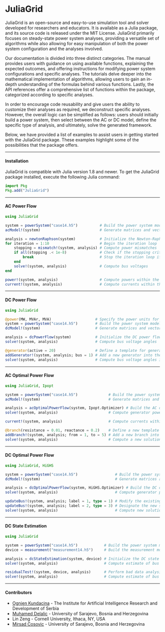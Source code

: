 JuliaGrid
=============

JuliaGrid is an open-source and easy-to-use simulation tool and solver developed for researchers and educators. It is available as a Julia package, and its source code is released under the MIT License. JuliaGrid primarily focuses on steady-state power system analyses, providing a versatile set of algorithms while also allowing for easy manipulation of both the power system configuration and the analyses involved.

Our documentation is divided into three distinct categories. The manual provides users with guidance on using available functions, explaining the expected outcomes, and offering instructions for modifying power system configurations and specific analyses. The tutorials delve deeper into the mathematical implementation of algorithms, allowing users to gain an in-depth understanding of the formulas behind various functions. Lastly, the API references offer a comprehensive list of functions within the package, categorized according to specific analyses.

In order to encourage code reusability and give users the ability to customize their analyses as required, we deconstruct specific analyses. However, the overall logic can be simplified as follows: users should initially build a power system, then select between the AC or DC model, define the specific type of analysis, and ultimately, solve the generated framework.

Below, we have provided a list of examples to assist users in getting started with the JuliaGrid package. These examples highlight some of the possibilities that the package offers.

---

#### Installation
JuliaGrid is compatible with Julia version 1.8 and newer. To get the JuliaGrid package installed, execute the following Julia command:
```julia
import Pkg
Pkg.add("JuliaGrid")
```

---

#### AC Power Flow
```julia
using JuliaGrid

system = powerSystem("case14.h5")          # Build the power system model
acModel!(system)                           # Generate matrices and vectors in the AC model

analysis = newtonRaphson(system)           # Initialize the Newton-Raphson method
for iteration = 1:10                       # Begin the iteration loop
    stopping = mismatch!(system, analysis) # Compute power mismatches
    if all(stopping .< 1e-8)               # Check if the stopping criterion is met
        break                              # Stop the iteration loop if the criterion is met
    end
    solve!(system, analysis)               # Compute bus voltages
end

power!(system, analysis)                   # Compute powers within the power system
current!(system, analysis)                 # Compute currents within the power system
```

---

#### DC Power Flow
```julia
using JuliaGrid

@power(MW, MVAr, MVA)                    # Specify the power units for input data
system = powerSystem("case14.h5")        # Build the power system model
dcModel!(system)                         # Generate matrices and vectors in the DC model

analysis = dcPowerFlow(system)           # Initialize the DC power flow analysis
solve!(system, analysis)                 # Compute bus voltage angles

@generator(active = 20)                  # Define a template for generators
addGenerator!(system, analysis; bus = 1) # Add a new generator into the power system
solve!(system, analysis)                 # Compute bus voltage angles in the updated setup
```

---

#### AC Optimal Power Flow
```julia
using JuliaGrid, Ipopt

system = powerSystem("case14.h5")              # Build the power system model
acModel!(system)                               # Generate matrices and vectors in the AC model

analysis = acOptimalPowerFlow(system, Ipopt.Optimizer) # Build the AC optimal power flow model
solve!(system, analysis)                       # Compute generator powers and bus voltages

current!(system, analysis)                     # Compute currents within the power system

@branch(resistance = 0.01, reactance = 0.2)    # Define a new template for branches
addBranch!(system, analysis; from = 1, to = 5) # Add a new branch into the power system
solve!(system, analysis)                       # Compute a new solution in the updated setup
```

---

#### DC Optimal Power Flow
```julia
using JuliaGrid, HiGHS

system = powerSystem("case14.h5")                 # Build the power system model
dcModel!(system)                                  # Generate matrices and vectors in DC model

analysis = dcOptimalPowerFlow(system, HiGHS.Optimizer) # Build the DC optimal power flow model
solve!(system, analysis)                          # Compute generator powers and bus voltages

updateBus!(system, analysis; label = 1, type = 1) # Modify the existing bus
updateBus!(system, analysis; label = 2, type = 3) # Designate the new slack bus
solve!(system, analysis)                          # Compute new solution in the updated setup
```

---

#### DC State Estimation
```julia
using JuliaGrid

system = powerSystem("case14.h5")            # Build the power system model
device = measurement("measurement14.h5")     # Build the measurement model

analysis = dcStateEstimation(system, device) # Initialize the DC state estimation model
solve!(system, analysis)                     # Compute estimate of bus voltage angles

residualTest!(system, device, analysis)      # Perform bad data analysis and remove outliers  
solve!(system, analysis)                     # Compute estimate of bus voltage angles
```

---

#### Contributors
 - [Ognjen Kundacina](https://www.linkedin.com/in/ognjen-kundacina-machine-learning-guy/) - The Institute for Artificial Intelligence Research and Development of Serbia
 - [Muhamed Delalic](https://www.linkedin.com/in/muhameddelalic/) - University of Sarajevo, Bosnia and Herzegovina
 - Lin Zeng - Cornell University, Ithaca, NY, USA
 - [Mirsad Cosovic](https://www.linkedin.com/in/mirsad-cosovic-5a4972a9/) - University of Sarajevo, Bosnia and Herzegovina

